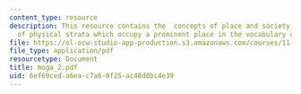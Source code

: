 ```yaml
---
content_type: resource
description: This resource contains the  concepts of place and society, and the metaphor
  of physical strata which occupy a prominent place in the vocabulary of social differences.
file: https://ol-ocw-studio-app-production.s3.amazonaws.com/courses/11-329-social-theory-and-the-city-fall-2005/6ef69ceda6eac7a60f25ac48d0bc4e39_moga_2.pdf
file_type: application/pdf
resourcetype: Document
title: moga_2.pdf
uid: 6ef69ced-a6ea-c7a6-0f25-ac48d0bc4e39
---
```

